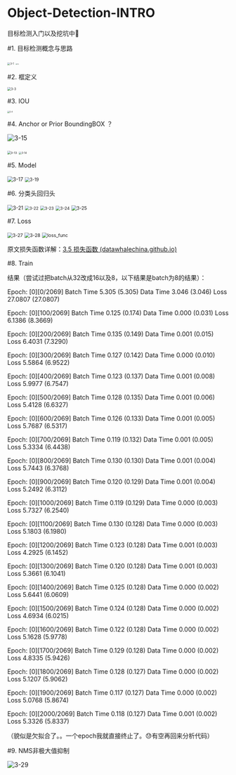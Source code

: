 # Object-Detection-INTRO
目标检测入门以及挖坑中🔨

#1. 目标检测概念与思路

<img src=".\figs\3-1.png" alt="3-1" style="zoom:40%;" />

<img src=".\figs\3-2.png" alt="3-2" style="zoom:20%;" />



#2. 框定义

<img src=".\figs\3-3.png" alt="3-3" style="zoom:50%;" />



#3. IOU

<img src=".\figs\3-4.png" alt="3-4" style="zoom:30%;" />



#4. Anchor or Prior BoundingBOX ？

![3-15](.\figs\3-15.jpg)

<img src=".\figs\3-13.png" alt="3-13" style="zoom:48%;" />

<img src=".\figs\3-14.png" alt="3-14" style="zoom:40%;" />





#5. Model

<img src=".\figs\3-17.png" alt="3-17" style="zoom:80%;" />

<img src=".\figs\3-19.png" alt="3-19" style="zoom:70%;" />



#6. 分类头回归头

<img src=".\figs\3-21.png" alt="3-21" style="zoom:80%;" />

<img src=".\figs\3-22.png" alt="3-22" style="zoom:65%;" />

<img src=".\figs\3-23.png" alt="3-23" style="zoom:65%;" />

<img src=".\figs\3-24.png" alt="3-24" style="zoom:67%;" />

<img src=".\figs\3-25.png" alt="3-25" style="zoom:75%;" />



#7. Loss

<img src=".\figs\3-27.png" alt="3-27" style="zoom:75%;" />

<img src=".\figs\3-28.png" alt="3-28" style="zoom:75%;" />

<img src=".\figs\loss_func.png" alt="loss_func" style="zoom:75%;" />

原文损失函数详解：[3.5 损失函数 (datawhalechina.github.io)](https://datawhalechina.github.io/dive-into-cv-pytorch/#/chapter03_object_detection_introduction/3_5)

#8. Train

结果（尝试过把batch从32改成16以及8，以下结果是batch为8的结果）：

Epoch: [0][0/2069]      Batch Time 5.305 (5.305)        Data Time 3.046 (3.046) Loss 27.0807 (27.0807)

Epoch: [0][100/2069]    Batch Time 0.125 (0.174)        Data Time 0.000 (0.031) Loss 6.1386 (8.3669)

Epoch: [0][200/2069]    Batch Time 0.135 (0.149)        Data Time 0.001 (0.015) Loss 6.4031 (7.3290)

Epoch: [0][300/2069]    Batch Time 0.127 (0.142)        Data Time 0.000 (0.010) Loss 5.5864 (6.9522)

Epoch: [0][400/2069]    Batch Time 0.123 (0.137)        Data Time 0.001 (0.008) Loss 5.9977 (6.7547)

Epoch: [0][500/2069]    Batch Time 0.128 (0.135)        Data Time 0.001 (0.006) Loss 5.4128 (6.6327)

Epoch: [0][600/2069]    Batch Time 0.126 (0.133)        Data Time 0.001 (0.005) Loss 5.7687 (6.5317)

Epoch: [0][700/2069]    Batch Time 0.119 (0.132)        Data Time 0.001 (0.005) Loss 5.3334 (6.4438)

Epoch: [0][800/2069]    Batch Time 0.130 (0.130)        Data Time 0.001 (0.004) Loss 5.7443 (6.3768)

Epoch: [0][900/2069]    Batch Time 0.120 (0.129)        Data Time 0.001 (0.004) Loss 5.2492 (6.3112)

Epoch: [0][1000/2069]   Batch Time 0.119 (0.129)        Data Time 0.000 (0.003) Loss 5.7327 (6.2540)

Epoch: [0][1100/2069]   Batch Time 0.130 (0.128)        Data Time 0.000 (0.003) Loss 5.1803 (6.1980)

Epoch: [0][1200/2069]   Batch Time 0.123 (0.128)        Data Time 0.001 (0.003) Loss 4.2925 (6.1452)

Epoch: [0][1300/2069]   Batch Time 0.120 (0.128)        Data Time 0.001 (0.003) Loss 5.3661 (6.1041)

Epoch: [0][1400/2069]   Batch Time 0.125 (0.128)        Data Time 0.000 (0.002) Loss 5.6441 (6.0609)

Epoch: [0][1500/2069]   Batch Time 0.124 (0.128)        Data Time 0.000 (0.002) Loss 4.6934 (6.0215)

Epoch: [0][1600/2069]   Batch Time 0.122 (0.128)        Data Time 0.000 (0.002) Loss 5.1628 (5.9778)

Epoch: [0][1700/2069]   Batch Time 0.129 (0.128)        Data Time 0.000 (0.002) Loss 4.8335 (5.9426)

Epoch: [0][1800/2069]   Batch Time 0.128 (0.127)        Data Time 0.000 (0.002) Loss 5.1207 (5.9062)

Epoch: [0][1900/2069]   Batch Time 0.117 (0.127)        Data Time 0.000 (0.002) Loss 5.0768 (5.8674)

Epoch: [0][2000/2069]   Batch Time 0.118 (0.127)        Data Time 0.001 (0.002) Loss 5.3326 (5.8337)

（貌似是欠拟合了。。一个epoch我就直接终止了。😓有空再回来分析代码）

#9. NMS非极大值抑制

![3-29](.\figs\3-29.png)

